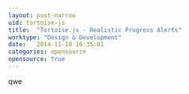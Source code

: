 ```yaml
---
layout: post-narrow
uid: tortoise-js
title:  "Tortoise.js - Realistic Progress Alerts"
worktype: "Design & Development"
date:   2014-11-10 16:35:01
categories: opensource
opensource: true
---
```


<p>
qwe
</p>

<p>
</p>

